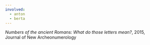 ```yaml
---
involved:
  - anton
  - berta
---
```


*Numbers of the ancient Romans: What do those letters mean?*,
2015,
Journal of New Archeonumerology
